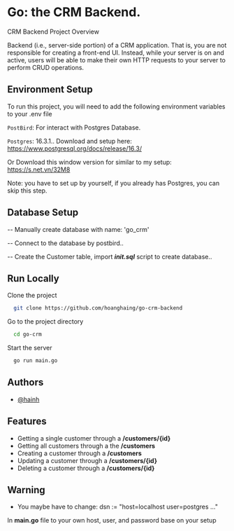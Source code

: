 
# Go: the CRM Backend.

CRM Backend Project Overview

Backend (i.e., server-side portion) of a CRM application. That is, you are not responsible for creating a front-end UI. Instead, while your server is on and active, users will be able to make their own HTTP requests to your server to perform CRUD operations.


## Environment Setup

To run this project, you will need to add the following environment variables to your .env file

`PostBird`: For interact with Postgres Database.

`Postgres`: 16.3.1.. Download and setup here: https://www.postgresql.org/docs/release/16.3/

Or
Download this window version for similar to my setup:
https://s.net.vn/32M8

Note: you have to set up by yourself, if you already has Postgres, you can skip this step.

## Database Setup
-- Manually create database with name: 'go_crm'

-- Connect to the database by postbird..

-- Create the Customer table, import ***init.sql*** script to create database..


## Run Locally

Clone the project

```bash
  git clone https://github.com/hoanghaing/go-crm-backend
```

Go to the project directory

```bash
  cd go-crm
```

Start the server

```bash
  go run main.go
```


## Authors

- [@hainh](https://www.linkedin.com/in/hainhptit/)


## Features

- Getting a single customer through a **/customers/{id}**
- Getting all customers through a the **/customers**
- Creating a customer through a **/customers**
- Updating a customer through a **/customers/{id}**
- Deleting a customer through a **/customers/{id}**


## Warning
- You maybe have to change: 
dsn := "host=localhost user=postgres ..."

In **main.go** file to your own host, user, and password base on your setup